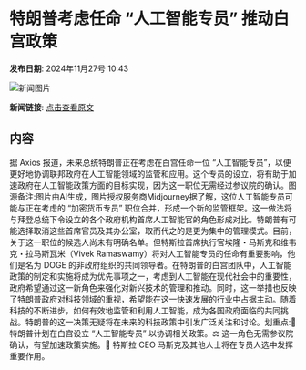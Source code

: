 # ​特朗普考虑任命 “人工智能专员” 推动白宫政策

**发布日期**: 2024年11月27号 10:43

![新闻图片](https://pic.chinaz.com/picmap/202305291455502429_0.jpg)

**新闻链接**: [点击查看原文](https://www.aibase.com/zh/news/13515)

## 内容

据 Axios 报道，未来总统特朗普正在考虑在白宫任命一位 “人工智能专员”，以便更好地协调联邦政府在人工智能领域的监管和应用。这个专员的设立，将有助于加速政府在人工智能政策方面的目标实现，因为这一职位无需经过参议院的确认。图源备注:图片由AI生成，图片授权服务商Midjourney据了解，这位人工智能专员可能与正在考虑的 “加密货币专员” 职位合并，形成一个新的监管框架。这一做法将与拜登总统下令设立的各个政府机构首席人工智能官的角色形成对比。特朗普有可能选择取消这些首席官员及其办公室，取而代之的是更为集中的管理模式。目前，关于这一职位的候选人尚未有明确名单。但特斯拉首席执行官埃隆・马斯克和维韦克・拉马斯瓦米（Vivek Ramaswamy）将对人工智能专员的任命有重要影响，他们是名为 DOGE 的非政府组织的共同领导者。在特朗普的白宫团队中，人工智能政策的制定和实施将成为优先事项之一，考虑到人工智能在现代社会中的重要性，政府希望通过这一新角色来强化对新兴技术的管理和推动。同时，这一举措也反映了特朗普政府对科技领域的重视，希望能在这一快速发展的行业中占据主动。随着科技的不断进步，如何有效地监管和利用人工智能，成为各国政府面临的共同挑战。特朗普的这一决策无疑将在未来的科技政策中引发广泛关注和讨论。划重点:🤖 特朗普计划在白宫设立 “人工智能专员” 以协调相关政策。⚖️ 这一角色无需参议院确认，有望加速政策实施。👥 特斯拉 CEO 马斯克及其他人士将在专员人选中发挥重要作用。

